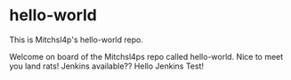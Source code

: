 # hello-world
This is Mitchsl4p's hello-world repo.

Welcome on board of the Mitchsl4ps repo called hello-world.
Nice to meet you land rats!
Jenkins available??
Hello Jenkins Test!
